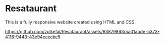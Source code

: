 # Resataurant
This is a fully responsive website created using HTML and CSS.

https://github.com/zulkefal/Resataurant/assets/93879863/5a01abde-5373-4116-9443-43e94ececbe5

